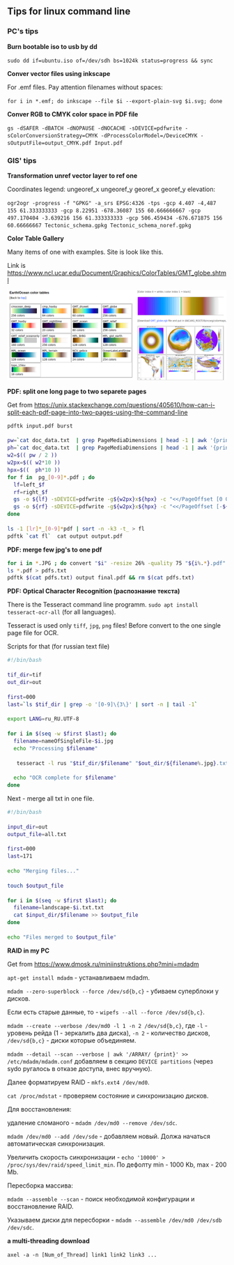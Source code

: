 ## Tips for linux command line

### PC's tips

**Burn bootable iso to usb by dd**

`sudo dd if=ubuntu.iso of=/dev/sdh bs=1024k status=progress && sync`

**Conver vector files using inkscape**

For .emf files. Pay attention filenames without spaces:

`for i in *.emf; do inkscape --file $i --export-plain-svg $i.svg; done`

**Conver RGB to CMYK color space in PDF file**

`gs -dSAFER -dBATCH -dNOPAUSE -dNOCACHE -sDEVICE=pdfwrite -sColorConversionStrategy=CMYK -dProcessColorModel=/DeviceCMYK -sOutputFile=output_CMYK.pdf Input.pdf`


### GIS' tips

**Transformation unref vector layer to ref one**

Coordinates legend: ungeoref_x ungeoref_y georef_x georef_y elevation:

`ogr2ogr -progress -f "GPKG" -a_srs EPSG:4326 -tps -gcp 4.407 -4,487 155 61.333333333 -gcp 8.22951 -678.36087 155 60.666666667 -gcp 497.170404 -3.639216 156 61.333333333 -gcp 506.459434 -676.671875 156 60.66666667 Tectonic_schema.gpkg Tectonic_schema_noref.gpkg`

**Color Table Gallery**

Many items of one with examples. Site is look like this. 

Link is https://www.ncl.ucar.edu/Document/Graphics/ColorTables/GMT_globe.shtml

![](Color_tabels_exmpl.png)

**PDF: split one long page to two separete pages**

Get from https://unix.stackexchange.com/questions/405610/how-can-i-split-each-pdf-page-into-two-pages-using-the-command-line

```bash
pdftk input.pdf burst

pw=`cat doc_data.txt  | grep PageMediaDimensions | head -1 | awk '{print $2}'`
ph=`cat doc_data.txt  | grep PageMediaDimensions | head -1 | awk '{print $3}'`
w2=$(( pw / 2 ))
w2px=$(( w2*10 ))
hpx=$((  ph*10 ))
for f in  pg_[0-9]*.pdf ; do
  lf=left_$f
  rf=right_$f
  gs -o ${lf} -sDEVICE=pdfwrite -g${w2px}x${hpx} -c "<</PageOffset [0 0]>> setpagedevice" -f ${f}
  gs -o ${rf} -sDEVICE=pdfwrite -g${w2px}x${hpx} -c "<</PageOffset [-${w2} 0]>> setpagedevice" -f ${f}
done

ls -1 [lr]*_[0-9]*pdf | sort -n -k3 -t_ > fl
pdftk `cat fl`  cat output output.pdf 
```

**PDF: merge few jpg's to one pdf**

```bash
for i in *.JPG ; do convert "$i" -resize 26% -quality 75 "${i%.*}.pdf" ; done     
ls *.pdf > pdfs.txt
pdftk $(cat pdfs.txt) output final.pdf && rm $(cat pdfs.txt)
```

**PDF:  Optical Character Recognition (распознание текста)**

There is the  Tesseract command line programm. `sudo apt install tesseract-ocr-all` (for all languages).

Tesseract is used only `tiff`, `jpg`, `png` files! Before convert to the one single page file for OCR.

Scripts for that (for russian text file)

```bash
#!/bin/bash

tif_dir=tif
out_dir=out

first=000 
last=`ls $tif_dir | grep -o '[0-9]\{3\}' | sort -n | tail -1`

export LANG=ru_RU.UTF-8

for i in $(seq -w $first $last); do
  filename=nameOfSingleFile-$i.jpg
  echo "Processing $filename"
  
   tesseract -l rus "$tif_dir/$filename" "$out_dir/${filename%.jpg}.txt"
  
  echo "OCR complete for $filename"
done
```

Next - merge all txt in one file.

```bash
#!/bin/bash

input_dir=out
output_file=all.txt

first=000
last=171

echo "Merging files..."

touch $output_file

for i in $(seq -w $first $last); do
  filename=landscape-$i.txt.txt
  cat $input_dir/$filename >> $output_file
done

echo "Files merged to $output_file"
```



**RAID in my PC**

Get from https://www.dmosk.ru/miniinstruktions.php?mini=mdadm

`apt-get install mdadm` - устанавливаем mdadm.

`mdadm --zero-superblock --force /dev/sd{b,c}` - убиваем суперблоки у дисков.

Если есть старые данные, то - `wipefs --all --force /dev/sd{b,c}`.

`mdadm --create --verbose /dev/md0 -l 1 -n 2 /dev/sd{b,c}`, где `-l` - уровень рейда (1 - зеркалить два диска),
`-n 2` - количество дисков, `/dev/sd{b,c}` - диски которые объединяем.

`mdadm --detail --scan --verbose | awk '/ARRAY/ {print}' >> /etc/mdadm/mdadm.conf` добавляем в секцию `DEVICE partitions`
(через sydo ругалось в отказе доступа, внес вручную).

Далее форматируем RAID - `mkfs.ext4 /dev/md0`.

`cat /proc/mdstat` - проверяем состояние и синхронизацию дисков.


Для восстановления:

удаление сломаного - `mdadm /dev/md0 --remove /dev/sdc`.

`mdadm /dev/md0 --add /dev/sde` - добавляем новый. Должа начаться автоматическая синхронизация.

Увеличить скорость синхронизации - `echo '10000' > /proc/sys/dev/raid/speed_limit_min`. По дефолту min - 1000 Kb, max - 200 Mb.


Пересборка массива:

`mdadm --assemble --scan` - поиск необходимой конфигурации и восстановление RAID.

Указываем диски для пересборки - `mdadm --assemble /dev/md0 /dev/sdb /dev/sdc`.

**a multi-threading download**

`axel -a -n [Num_of_Thread] link1 link2 link3 ...`
